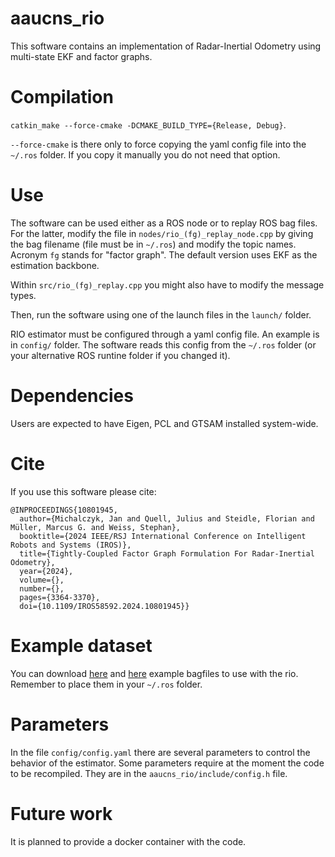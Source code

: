 # aaucns_rio
This software contains an implementation of Radar-Inertial Odometry using multi-state EKF and factor graphs.

# Compilation
`catkin_make --force-cmake -DCMAKE_BUILD_TYPE={Release, Debug}`.

`--force-cmake` is there only to force copying the yaml config file into the
`~/.ros` folder. If you copy it manually you do not need that option.

# Use
The software can be used either as a ROS node or to replay ROS bag files.
For the latter, modify the file in `nodes/rio_(fg)_replay_node.cpp` by giving the
bag filename (file must be in `~/.ros`) and modify the topic names. Acronym `fg` stands for "factor graph".
The default version uses EKF as the estimation backbone.

Within `src/rio_(fg)_replay.cpp` you might also have to modify the message types.

Then, run the software using one of the launch files in the `launch/` folder.

RIO estimator must be configured through a yaml config file. An example is in `config/` folder.
The software reads this config from the `~/.ros` folder (or your alternative ROS runtine folder if you changed it).

# Dependencies

Users are expected to have Eigen, PCL and GTSAM installed system-wide.

# Cite

If you use this software please cite:
```
@INPROCEEDINGS{10801945,
  author={Michalczyk, Jan and Quell, Julius and Steidle, Florian and Müller, Marcus G. and Weiss, Stephan},
  booktitle={2024 IEEE/RSJ International Conference on Intelligent Robots and Systems (IROS)},
  title={Tightly-Coupled Factor Graph Formulation For Radar-Inertial Odometry},
  year={2024},
  volume={},
  number={},
  pages={3364-3370},
  doi={10.1109/IROS58592.2024.10801945}}
```

# Example dataset

You can download [here](https://cns-data.aau.at/rio_dataset/awr_6.bag) and [here](https://cns-data.aau.at/rio_dataset/awr_7.bag) example bagfiles to use with the rio.
Remember to place them in your `~/.ros` folder.

# Parameters

In the file `config/config.yaml` there are several parameters to control the behavior of the estimator.
Some parameters require at the moment the code to be recompiled. They are in the `aaucns_rio/include/config.h` file.

# Future work

It is planned to provide a docker container with the code.
